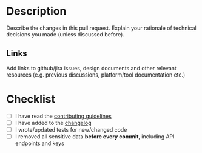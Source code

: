 # Description
Describe the changes in this pull request.
Explain your rationale of technical decisions you made (unless discussed before).

## Links
Add links to github/jira issues, design documents and other relevant resources (e.g. previous discussions, platform/tool documentation etc.)

# Checklist
- [ ] I have read the [contributing guidelines](../blob/master/CONTRIBUTING.md)
- [ ] I have added to the [changelog](../blob/master/CHANGELOG.md#Unreleased)
- [ ] I wrote/updated tests for new/changed code
- [ ] I removed all sensitive data **before every commit**, including API endpoints and keys
